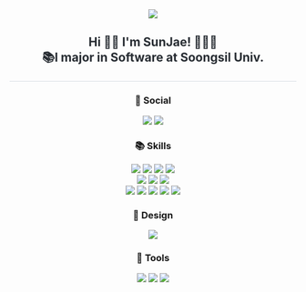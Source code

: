 
<div align= "center">
    <img src="https://capsule-render.vercel.app/api?type=wave&color=#b897ff&height=100&text=&animation=&fontColor=000000&fontSize=70" />
    </div>
    <div style="text-align: left;"> 
    <h2 align="center" style="border-bottom: 1px solid #d8dee4; color: #282d33;"><p>Hi 👋🏻 I'm SunJae! 👩🏻‍💻<br>
 📚I major in Software at Soongsil Univ.</p></h2>  
    <div style="font-weight: 700; font-size: 15px; text-align: left; color: #282d33;">  </div> 
    </div>
    

 <h3 align="center"><b>💌 Social </b></h3>
<p align="center">
<a href="mailto:sunjaegg0902@naver.com><img src="https://img.shields.io/badge/Gmail-D14836?style=for-the-badge&logo=gmail&logoColor=white&link=mailto:sunjaegg0902@naver.com"/></a>
<a href="https://www.instagram.com/sunjaenation"><img src="https://img.shields.io/badge/Instagram-%23E4405F.svg?style=for-the-badge&logo=Instagram&logoColor=white&link=https://www.instagram.com/sunjaenation"/></a>
<a href="https://blog.naver.com/sunjaenation"><img src="http://img.shields.io/badge/-NBlog-03C75A?style=for-the-badge&link=https://blog.naver.com/sunjaenation"/></a>
</p>
<h3 align="center"><b>📚 Skills </b></h3>  
<p align="center"> 
<img src="https://img.shields.io/badge/c-A8B9CC.svg?style=for-the-badge&logo=C&logoColor=white"/>
<img src="https://img.shields.io/badge/Java-007396.svg?style=for-the-badge&logo=Java&logoColor=white"/>
<img src="https://img.shields.io/badge/c++-%2300599C.svg?style=for-the-badge&logo=c%2B%2B&logoColor=white"/>
<img src="https://img.shields.io/badge/python-3670A0?style=for-the-badge&logo=python&logoColor=white"/>  <br>
<img src="https://img.shields.io/badge/Dart-0175C2.svg?style=for-the-badge&logo=Dart&logoColor=white"/>
<img src="https://img.shields.io/badge/HTML5-E34F26.svg?style=for-the-badge&logo=HTML5&logoColor=white"/>
<!--<img src="https://img.shields.io/badge/CSS-1572B6.svg?style=for-the-badge&logo=CSS3&logoColor=white"/>-->
<!--<img src="https://img.shields.io/badge/JavaScript-F7DF1E.svg?style=for-the-badge&logo=JavaScript&logoColor=white"/> -->
<img src="https://img.shields.io/badge/Flutter-02569B.svg?style=for-the-badge&logo=Flutter&logoColor=white"/>  <br>
<img src="https://img.shields.io/badge/Xcode-147EFB.svg?style=for-the-badge&logo=Xcode&logoColor=white"/>
<img src="https://img.shields.io/badge/Android Studio-3DDC84.svg?style=for-the-badge&logo=Android-studio&logoColor=white"/> 
<img src="https://img.shields.io/badge/Visual Studio Code-007ACC.svg?style=for-the-badge&logo=Visual Studio Code&logoColor=white"/> 
<img src="https://img.shields.io/badge/Jupyter-F37626.svg?style=for-the-badge&logo=Jupyter&logoColor=white"/>
<img src="https://img.shields.io/badge/Linux-FCC624.svg?style=for-the-badge&logo=Linux&logoColor=white"/>                                                                                              
</p>
<h3 align="center"><b>🎨 Design </b></h3> 
<p align="center">
<img src="https://img.shields.io/badge/Figma-F24E1E.svg?style=for-the-badge&logo=Figma&logoColor=white"/>
</p>
<h3 align="center"><b>📍 Tools </b></h3>  
<p align="center">
<img src="https://img.shields.io/badge/Git-F05032.svg?style=for-the-badge&logo=Git&logoColor=white"/>
<img src="https://img.shields.io/badge/Github-181717.svg?style=for-the-badge&logo=Github&logoColor=white"/>
<img src="https://img.shields.io/badge/Notion-000000.svg?style=for-the-badge&logo=Notion&logoColor=white"/>
</p>
<!-- <p>
  <h3 align="center"><b>🖋️ Currently Studying ...</b></h3>
  <img src="https://img.shields.io/badge/Swift-F05138.svg?style=for-the-badge&logo=Swift&logoColor=white"/>
  <img src="https://img.shields.io/badge/Swift-F05138.svg?style=for-the-badge&logo=Swift&logoColor=white"/>
</p>
<p>
  <h3 align="center"><b>🤓 Currently Interested in ...</b></h3>
  <img src="https://img.shields.io/badge/Swift-F05138.svg?style=for-the-badge&logo=Swift&logoColor=white"/>
</p> -->
  


